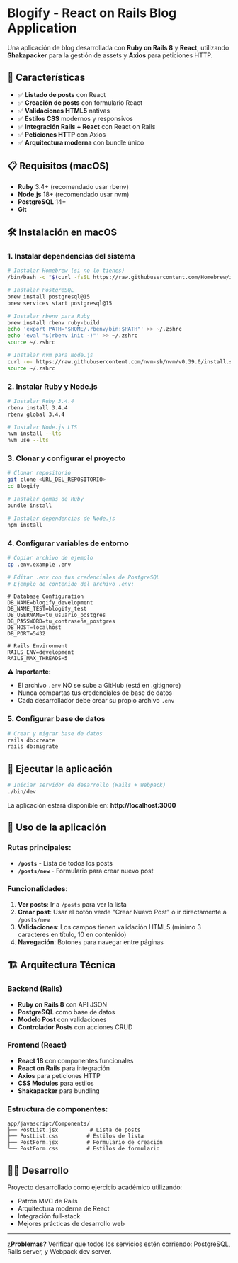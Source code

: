 # Blogify - React on Rails Blog Application

Una aplicación de blog desarrollada con **Ruby on Rails 8** y **React**, utilizando **Shakapacker** para la gestión de assets y **Axios** para peticiones HTTP.

## 🚀 Características

- ✅ **Listado de posts** con React
- ✅ **Creación de posts** con formulario React
- ✅ **Validaciones HTML5** nativas
- ✅ **Estilos CSS** modernos y responsivos
- ✅ **Integración Rails + React** con React on Rails
- ✅ **Peticiones HTTP** con Axios
- ✅ **Arquitectura moderna** con bundle único

## 📋 Requisitos (macOS)

- **Ruby** 3.4+ (recomendado usar rbenv)
- **Node.js** 18+ (recomendado usar nvm)
- **PostgreSQL** 14+
- **Git**

## 🛠️ Instalación en macOS

### 1. Instalar dependencias del sistema

```bash
# Instalar Homebrew (si no lo tienes)
/bin/bash -c "$(curl -fsSL https://raw.githubusercontent.com/Homebrew/install/HEAD/install.sh)"

# Instalar PostgreSQL
brew install postgresql@15
brew services start postgresql@15

# Instalar rbenv para Ruby
brew install rbenv ruby-build
echo 'export PATH="$HOME/.rbenv/bin:$PATH"' >> ~/.zshrc
echo 'eval "$(rbenv init -)"' >> ~/.zshrc
source ~/.zshrc

# Instalar nvm para Node.js
curl -o- https://raw.githubusercontent.com/nvm-sh/nvm/v0.39.0/install.sh | bash
source ~/.zshrc
```

### 2. Instalar Ruby y Node.js

```bash
# Instalar Ruby 3.4.4
rbenv install 3.4.4
rbenv global 3.4.4

# Instalar Node.js LTS
nvm install --lts
nvm use --lts
```

### 3. Clonar y configurar el proyecto

```bash
# Clonar repositorio
git clone <URL_DEL_REPOSITORIO>
cd Blogify

# Instalar gemas de Ruby
bundle install

# Instalar dependencias de Node.js
npm install
```

### 4. Configurar variables de entorno

```bash
# Copiar archivo de ejemplo
cp .env.example .env

# Editar .env con tus credenciales de PostgreSQL
# Ejemplo de contenido del archivo .env:
```

```env
# Database Configuration
DB_NAME=blogify_development
DB_NAME_TEST=blogify_test
DB_USERNAME=tu_usuario_postgres
DB_PASSWORD=tu_contraseña_postgres
DB_HOST=localhost
DB_PORT=5432

# Rails Environment
RAILS_ENV=development
RAILS_MAX_THREADS=5
```

**⚠️ Importante:** 
- El archivo `.env` NO se sube a GitHub (está en .gitignore)
- Nunca compartas tus credenciales de base de datos
- Cada desarrollador debe crear su propio archivo `.env`

### 5. Configurar base de datos

```bash
# Crear y migrar base de datos
rails db:create
rails db:migrate

```

## 🚀 Ejecutar la aplicación

```bash
# Iniciar servidor de desarrollo (Rails + Webpack)
./bin/dev
```

La aplicación estará disponible en: **http://localhost:3000**

## 📱 Uso de la aplicación

### Rutas principales:

- **`/posts`** - Lista de todos los posts
- **`/posts/new`** - Formulario para crear nuevo post

### Funcionalidades:

1. **Ver posts**: Ir a `/posts` para ver la lista
2. **Crear post**: Usar el botón verde "Crear Nuevo Post" o ir directamente a `/posts/new`
3. **Validaciones**: Los campos tienen validación HTML5 (mínimo 3 caracteres en título, 10 en contenido)
4. **Navegación**: Botones para navegar entre páginas

## 🏗️ Arquitectura Técnica

### Backend (Rails)
- **Ruby on Rails 8** con API JSON
- **PostgreSQL** como base de datos
- **Modelo Post** con validaciones
- **Controlador Posts** con acciones CRUD

### Frontend (React)
- **React 18** con componentes funcionales
- **React on Rails** para integración
- **Axios** para peticiones HTTP
- **CSS Modules** para estilos
- **Shakapacker** para bundling

### Estructura de componentes:
```
app/javascript/Components/
├── PostList.jsx          # Lista de posts
├── PostList.css         # Estilos de lista
├── PostForm.jsx         # Formulario de creación
└── PostForm.css         # Estilos de formulario
```



## 👨‍💻 Desarrollo

Proyecto desarrollado como ejercicio académico utilizando:
- Patrón MVC de Rails
- Arquitectura moderna de React
- Integración full-stack
- Mejores prácticas de desarrollo web

---

**¿Problemas?** Verificar que todos los servicios estén corriendo: PostgreSQL, Rails server, y Webpack dev server.
